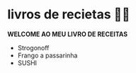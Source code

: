 # livros de recietas :man_cook:

**WELCOME AO MEU LIVRO DE RECEITAS**



- Strogonoff
- Frango a passarinha
- SUSHI
